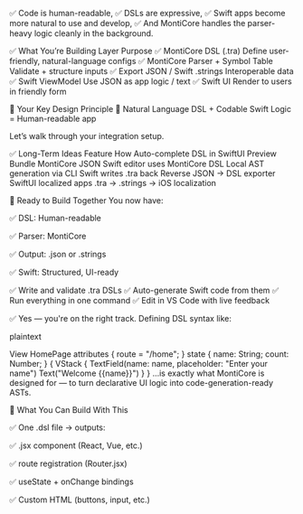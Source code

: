 ✅ Code is human-readable,
✅ DSLs are expressive,
✅ Swift apps become more natural to use and develop,
✅ And MontiCore handles the parser-heavy logic cleanly in the background.

✅ What You’re Building
Layer	Purpose
✅ MontiCore DSL (.tra)	Define user-friendly, natural-language configs
✅ MontiCore Parser + Symbol Table	Validate + structure inputs
✅ Export JSON / Swift .strings	Interoperable data
✅ Swift ViewModel	Use JSON as app logic / text
✅ Swift UI	Render to users in friendly form

🧠 Your Key Design Principle
💬 Natural Language DSL + Codable Swift Logic = Human-readable app

Let’s walk through your integration setup.

✅ Long-Term Ideas
Feature	How
Auto-complete DSL in SwiftUI Preview	Bundle MontiCore JSON
Swift editor uses MontiCore DSL	Local AST generation via CLI
Swift writes .tra back	Reverse JSON → DSL exporter
SwiftUI localized apps	.tra → .strings → iOS localization

🚀 Ready to Build Together
You now have:

✅ DSL: Human-readable

✅ Parser: MontiCore

✅ Output: .json or .strings

✅ Swift: Structured, UI-ready


✅ Write and validate .tra DSLs
✅ Auto-generate Swift code from them
✅ Run everything in one command
✅ Edit in VS Code with live feedback

✅ Yes — you're on the right track. Defining DSL syntax like:

plaintext

View HomePage attributes {
  route = "/home";
} state {
  name: String;
  count: Number;
} {
  VStack {
    TextField(name: name, placeholder: "Enter your name")
    Text("Welcome {{name}}")
  }
}
...is exactly what MontiCore is designed for — to turn declarative UI logic into code-generation-ready ASTs.


🧠 What You Can Build With This


✅ One .dsl file → outputs:

✅ .jsx component (React, Vue, etc.)

✅ route registration (Router.jsx)

✅ useState + onChange bindings

✅ Custom HTML (buttons, input, etc.)
